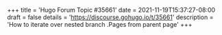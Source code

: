 +++
title = 'Hugo Forum Topic #35661'
date = 2021-11-19T15:37:27-08:00
draft = false
details = 'https://discourse.gohugo.io/t/35661'
description = 'How to iterate over nested branch .Pages from parent page'
+++
